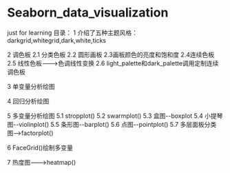 # Seaborn_data_visualization
just for learning
目录：
  1 介绍了五种主题风格：darkgrid,whitegrid,dark,white,ticks
  
  2 调色板
    2.1 分类色板
    2.2 圆形画板
    2.3画板颜色的亮度和饱和度
    2.4连续色板
    2.5 线性色板--->色调线性变换
    2.6 light_palette和dark_palette调用定制连续调色板
    
  3 单变量分析绘图
  
  4 回归分析绘图
  
  5 多变量分析绘图
    5.1 stropplot()
    5.2 swarmplot()
    5.3 盒图--boxplot
    5.4 小提琴图--violinplot()
    5.5 条形图--barplot()
    5.6 点图--pointplot()
    5.7 多层面板分类图-->factorplot()
    
   6 FaceGrid()绘制多变量
   
   7 热度图--->heatmap()
 
  
